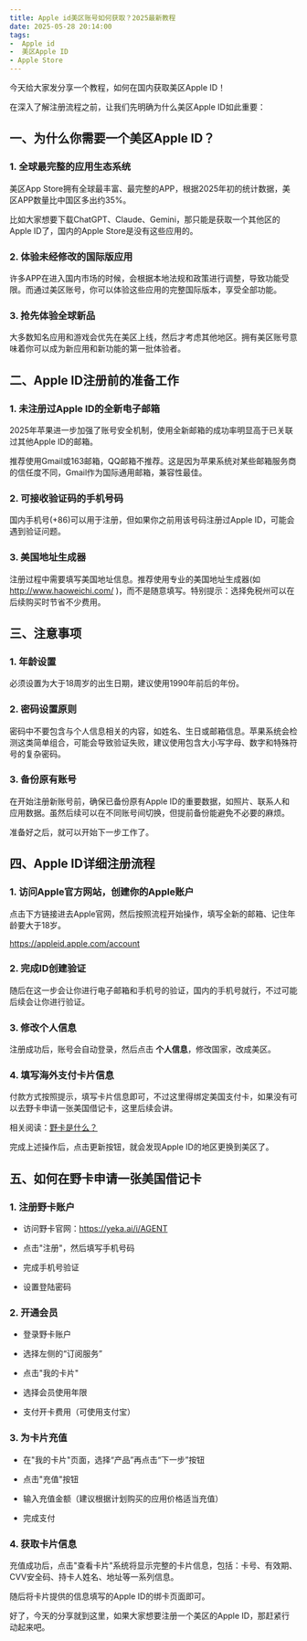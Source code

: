```yaml
---
title: Apple id美区账号如何获取？2025最新教程
date: 2025-05-28 20:14:00
tags:
-  Apple id
-  美区Apple ID
- Apple Store
---
```






今天给大家发分享一个教程，如何在国内获取美区Apple ID！



在深入了解注册流程之前，让我们先明确为什么美区Apple ID如此重要：

## 一、为什么你需要一个美区Apple ID？

### 1. 全球最完整的应用生态系统

美区App Store拥有全球最丰富、最完整的APP，根据2025年初的统计数据，美区APP数量比中国区多出约35%。



比如大家想要下载ChatGPT、Claude、Gemini，那只能是获取一个其他区的Apple ID了，国内的Apple Store是没有这些应用的。

### 2. 体验未经修改的国际版应用

许多APP在进入国内市场的时候，会根据本地法规和政策进行调整，导致功能受限。而通过美区账号，你可以体验这些应用的完整国际版本，享受全部功能。



### 3. 抢先体验全球新品

大多数知名应用和游戏会优先在美区上线，然后才考虑其他地区。拥有美区账号意味着你可以成为新应用和新功能的第一批体验者。



## 二、Apple ID注册前的准备工作

### 1. 未注册过Apple ID的全新电子邮箱

2025年苹果进一步加强了账号安全机制，使用全新邮箱的成功率明显高于已关联过其他Apple ID的邮箱。

推荐使用Gmail或163邮箱，QQ邮箱不推荐。这是因为苹果系统对某些邮箱服务商的信任度不同，Gmail作为国际通用邮箱，兼容性最佳。

### 2. 可接收验证码的手机号码

国内手机号(+86)可以用于注册，但如果你之前用该号码注册过Apple ID，可能会遇到验证问题。

### 3. 美国地址生成器

注册过程中需要填写美国地址信息。推荐使用专业的美国地址生成器(如<http://www.haoweichi.com/> )，而不是随意填写。特别提示：选择免税州可以在后续购买时节省不少费用。



## 三、注意事项

### 1. 年龄设置

必须设置为大于18周岁的出生日期，建议使用1990年前后的年份。



### 2. 密码设置原则

密码中不要包含与个人信息相关的内容，如姓名、生日或邮箱信息。苹果系统会检测这类简单组合，可能会导致验证失败，建议使用包含大小写字母、数字和特殊符号的复杂密码。



### 3. 备份原有账号

在开始注册新账号前，确保已备份原有Apple ID的重要数据，如照片、联系人和应用数据。虽然后续可以在不同账号间切换，但提前备份能避免不必要的麻烦。



准备好之后，就可以开始下一步工作了。



## 四、Apple ID详细注册流程

### 1. 访问Apple官方网站，创建你的Apple账户

点击下方链接进去Apple官网，然后按照流程开始操作，填写全新的邮箱、记住年龄要大于18岁。

<https://appleid.apple.com/account>



### 2. 完成ID创建验证

随后在这一步会让你进行电子邮箱和手机号的验证，国内的手机号就行，不过可能后续会让你进行验证。



### 3. 修改个人信息

注册成功后，账号会自动登录，然后点击 **个人信息**，修改国家，改成美区。



### 4. 填写海外支付卡片信息

付款方式按照提示，填写卡片信息即可，不过这里得绑定美国支付卡，如果没有可以去野卡申请一张美国借记卡，这里后续会讲。


相关阅读：[野卡是什么？](https://www.fengshengyusheng.cn/%e6%9c%80%e6%96%b0%e9%87%8e%e5%8d%a1wildcard%e4%bd%bf%e7%94%a8%e6%8c%87%e5%8d%97%ef%bc%9a%e8%b6%85%e5%85%a8%e9%9d%a2%e4%bb%8b%e7%bb%8d/)


完成上述操作后，点击更新按钮，就会发现Apple ID的地区更换到美区了。



## 五、如何在野卡申请一张美国借记卡

### 1. 注册野卡账户

* 访问野卡官网：https://yeka.ai/i/AGENT

* 点击"注册"，然后填写手机号码

* 完成手机号验证

* 设置登陆密码

### 2. 开通会员

* 登录野卡账户

* 选择左侧的“订阅服务”

* 点击"我的卡片"

* 选择会员使用年限

* 支付开卡费用（可使用支付宝）

### 3. 为卡片充值

* 在"我的卡片"页面，选择“产品”再点击“下一步”按钮

* 点击"充值"按钮

* 输入充值金额（建议根据计划购买的应用价格适当充值）

* 完成支付

### 4. 获取卡片信息

充值成功后，点击"查看卡片"系统将显示完整的卡片信息，包括：卡号、有效期、CVV安全码、持卡人姓名、地址等一系列信息。



随后将卡片提供的信息填写的Apple ID的绑卡页面即可。



好了，今天的分享就到这里，如果大家想要注册一个美区的Apple ID，那赶紧行动起来吧。
